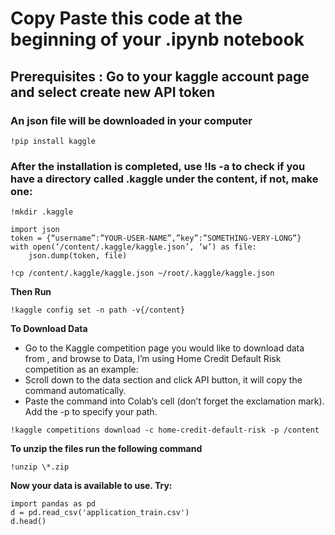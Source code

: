 # Copy Paste this code at the beginning of your .ipynb notebook

## Prerequisites :  Go to your kaggle account page and select create new API token

### An json file will be downloaded in your computer

```
!pip install kaggle
```
### After the installation is completed, use !ls -a to check if you have a directory called .kaggle under the content, if not, make one:

```
!mkdir .kaggle
```

```
import json
token = {“username”:”YOUR-USER-NAME”,”key”:”SOMETHING-VERY-LONG”}
with open(‘/content/.kaggle/kaggle.json’, ‘w’) as file:
    json.dump(token, file)

```
```
!cp /content/.kaggle/kaggle.json ~/root/.kaggle/kaggle.json
```

**Then Run**

```
!kaggle config set -n path -v{/content}
```

**To Download Data**

* Go to the Kaggle competition page you would like to download data from , and browse to Data, I’m using Home Credit Default Risk competition as an example:
* Scroll down to the data section and click API button, it will copy the command automatically.
* Paste the command into Colab’s cell (don’t forget the exclamation mark). Add the -p to specify your path.

```
!kaggle competitions download -c home-credit-default-risk -p /content

```
**To unzip the files run the following command**
```
!unzip \*.zip
```
**Now your data is available to use. Try:**

```
import pandas as pd
d = pd.read_csv('application_train.csv')
d.head()

```
